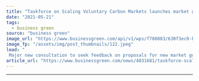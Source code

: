 ```yaml
---
title: "Taskforce on Scaling Voluntary Carbon Markets launches market governance consultation"
date: "2021-05-21"
tags: 
  - business green
source: "business green"
image_url: "https://www.businessgreen.com/api/v1/wps/f786083/630f3ec0-b017-4cc5-acb6-1149050c8ee0/3/mark-carney-2016-3-185x114.jpeg"
image_fp: "/assets/img/post_thumbnails/122.jpeg"
lead: "
 Major new consultation to seek feedback on proposals for new market governance body, legal principles, and measures to ensure carbon credit integrity ..."
article_url: "https://www.businessgreen.com/news/4031681/taskforce-scaling-voluntary-carbon-markets-launches-market-governance-consultation"
---
```


---

